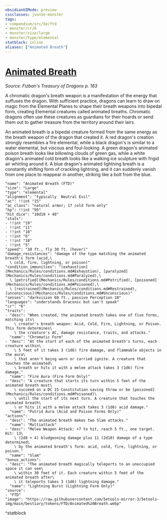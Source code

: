 ```yaml
---
obsidianUIMode: preview
cssclasses: json5e-monster
tags:
- compendium/src/5e/ftd
- monster/cr/6
- monster/size/large
- monster/type/elemental
statblock: inline
aliases: ["Animated Breath"]
---
```

# [Animated Breath](Mechanics\bestiary\elemental/animated-breath-ftd.md)
*Source: Fizban's Treasury of Dragons p. 163*  

A chromatic dragon's breath weapon is a manifestation of the energy that suffuses the dragon. With sufficient practice, dragons can learn to draw on magic from the Elemental Planes to shape their breath weapons into bipedal form, creating Elemental creatures called animated breaths. Chromatic dragons often use these creatures as guardians for their hoards or send them out to gather treasure from the territory around their lairs.

An animated breath is a bipedal creature formed from the same energy as the breath weapon of the dragon that created it. A red dragon's creation strongly resembles a fire elemental, while a black dragon's is similar to a water elemental, but viscous and foul-looking. A green dragon's animated poison breath looks like billowing clouds of green gas, while a white dragon's animated cold breath looks like a walking ice sculpture with frigid air whirling around it. A blue dragon's animated lightning breath is a constantly shifting form of crackling lightning, and it can suddenly vanish from one place to reappear in another, striking like a bolt from the blue.

```statblock
"name": "Animated Breath (FTD)"
"size": "Large"
"type": "elemental"
"alignment": "typically  Neutral Evil"
"ac": !!int "15"
"ac_class": "natural armor; 17 cold form only"
"hp": !!int "95"
"hit_dice": "10d10 + 40"
"stats":
- !!int "19"
- !!int "11"
- !!int "18"
- !!int "6"
- !!int "10"
- !!int "5"
"speed": "30 ft., fly 30 ft. (hover)"
"damage_resistances": "damage of the type matching the animated breath's form (acid,\
  \ cold, fire, lightning, or poison)"
"condition_immunities": "[exhaustion](Mechanics/Rules/conditions.md#Exhaustion), [paralyzed](Mechanics/Rules/conditions.md#Paralyzed),\
  \ [petrified](Mechanics/Rules/conditions.md#Petrified), [poisoned](Mechanics/Rules/conditions.md#Poisoned),\
  \ [restrained](Mechanics/Rules/conditions.md#Restrained), [unconscious](Mechanics/Rules/conditions.md#Unconscious)"
"senses": "darkvision 60 ft., passive Perception 10"
"languages": "understands Draconic but can't speak"
"cr": "6"
"traits":
- "desc": "When created, the animated breath takes one of five forms, matching its\
    \ creator's breath weapon: Acid, Cold, Fire, Lightning, or Poison. This form determines\
    \ the creature's AC, damage resistance, traits, and attacks."
  "name": "Chromatic Form"
- "desc": "At the start of each of the animated breath's turns, each creature within\
    \ 5 feet of it takes 3 (1d6) fire damage, and flammable objects in the aura\
    \ that aren't being worn or carried ignite. A creature that touches the animated\
    \ breath or hits it with a melee attack takes 3 (1d6) fire damage."
  "name": "Fire Aura (Fire Form Only)"
- "desc": "A creature that starts its turn within 5 feet of the animated breath must\
    \ succeed on a DC 15 Constitution saving throw or be [poisoned](Mechanics/Rules/conditions.md#Poisoned)\
    \ until the start of its next turn. A creature that touches the animated breath\
    \ or hits it with a melee attack takes 3 (1d6) acid damage."
  "name": "Putrid Aura (Acid and Poison Forms Only)"
"actions":
- "desc": "The animated breath makes two Slam attacks."
  "name": "Multiattack"
- "desc": "Melee Weapon Attack: +7 to hit, reach 5 ft., one target. Hit: 13\
    \ (2d8 + 4) bludgeoning damage plus 11 (2d10) damage of a type determined\
    \ by the animated breath's form: acid, cold, fire, lightning, or poison."
  "name": "Slam"
"bonus_actions":
- "desc": "The animated breath magically teleports to an unoccupied space it can see\
    \ within 30 feet of it. Each creature within 5 feet of the animated breath after\
    \ it teleports takes 3 (1d6) lightning damage."
  "name": "Lightning Burst (Lightning Form Only)"
"source":
- "FTD"
"image": "https://raw.githubusercontent.com/5etools-mirror-3/5etools-img/main/bestiary/tokens/FTD/Animated%20Breath.webp"
```
^statblock